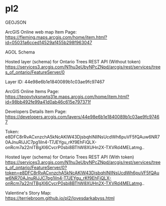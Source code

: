 # pl2
GEOJSON

ArcGIS Online web map Item Page:
https://fleming.maps.arcgis.com/home/item.html?id=05031a6cced14529af455b298f963047

AGOL Schema

Hosted layer (schema) for Ontario Trees REST API (Without token)
https://services3.arcgis.com/N1hu3eUbyNPcZNpd/arcgis/rest/services/trees_of_ontario/FeatureServer/0

Layer ID:
44e98e6b1e1840089b1c03ae9fc97467

ArcGIS Online Items Page:
https://teopvtyksnwtq31e.maps.arcgis.com/home/item.html?id=98bb492fe99a41d0ab46c615e797371f

Developers Details Item Page:
https://developers.arcgis.com/layers/44e98e6b1e1840089b1c03ae9fc97467

Token:
e8DFC8rRvACxnzchA5kNcAKlW43DjsbqhINllNsUcdWh6puVF5fQAuw6NR70AJnuRlJJC7pg1iln4-T7JEYgu_rKf9EhFiQLX-onRcm7a22nITBgXl6CvcrP0sbi8BThW8XUHn2X-TXVRd4MELatmg..

Hosted layer (schema) for Ontario Trees REST API (With token)
https://services3.arcgis.com/N1hu3eUbyNPcZNpd/arcgis/rest/services/trees_of_ontario/FeatureServer/0?token=e8DFC8rRvACxnzchA5kNcAKlW43DjsbqhINllNsUcdWh6puVF5fQAuw6NR70AJnuRlJJC7pg1iln4-T7JEYgu_rKf9EhFiQLX-onRcm7a22nITBgXl6CvcrP0sbi8BThW8XUHn2X-TXVRd4MELatmg..

Valentine's Story Map:
https://terriebroom.github.io/pl2/lovesdarkabyss.html
